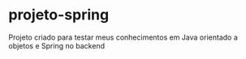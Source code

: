 # projeto-spring

Projeto criado  para testar meus conhecimentos em Java orientado a objetos e Spring no backend
